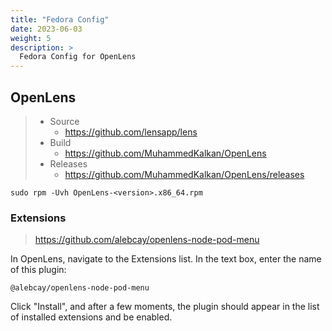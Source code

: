 ```yaml
---
title: "Fedora Config"
date: 2023-06-03
weight: 5
description: >
  Fedora Config for OpenLens
---
```


## OpenLens

> - Source
>   - <https://github.com/lensapp/lens>
> - Build
>   - <https://github.com/MuhammedKalkan/OpenLens>
> - Releases
>   - <https://github.com/MuhammedKalkan/OpenLens/releases>

```shell
sudo rpm -Uvh OpenLens-<version>.x86_64.rpm 
```

### Extensions

> <https://github.com/alebcay/openlens-node-pod-menu>

In OpenLens, navigate to the Extensions list. In the text box, enter the name of this plugin:

```
@alebcay/openlens-node-pod-menu
```

Click "Install", and after a few moments, the plugin should appear in the list of installed extensions and be enabled.
